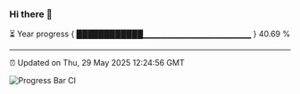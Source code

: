 ### Hi there 👋

⏳ Year progress { ████████████▁▁▁▁▁▁▁▁▁▁▁▁▁▁▁▁▁▁ } 40.69 %

---

⏰ Updated on Thu, 29 May 2025 12:24:56 GMT

![Progress Bar CI](https://github.com/code-lakshay/GitHub-Actions-Demo/workflows/Progress%20Bar%20CI/badge.svg)

